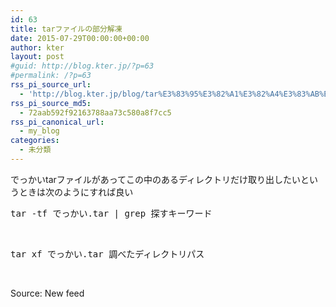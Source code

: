 ```yaml
---
id: 63
title: tarファイルの部分解凍
date: 2015-07-29T00:00:00+00:00
author: kter
layout: post
#guid: http://blog.kter.jp/?p=63
#permalink: /?p=63
rss_pi_source_url:
  - 'http://blog.kter.jp/blog/tar%E3%83%95%E3%82%A1%E3%82%A4%E3%83%AB%E3%81%AE%E9%83%A8%E5%88%86%E8%A7%A3%E5%87%8D/'
rss_pi_source_md5:
  - 72aab592f92163788aa73c580a8f7cc5
rss_pi_canonical_url:
  - my_blog
categories:
  - 未分類
---
```

でっかいtarファイルがあってこの中のあるディレクトリだけ取り出したいというときは次のようにすれば良い

<pre class="lang:default decode:true">tar -tf でっかい.tar | grep 探すキーワード</pre>

&nbsp;

<pre class="lang:default decode:true">tar xf でっかい.tar 調べたディレクトリパス</pre>

&nbsp;

Source: New feed